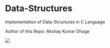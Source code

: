 # Data-Structures
Implementation of Data-Structures in C Language

Author of this Repo: Akshay Kumar Dhage

<img src='https://cdn-images-1.medium.com/max/1600/1*Dyu63sMUVL-gYEZISOE2BQ.jpeg'>
